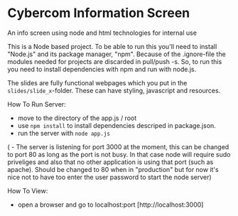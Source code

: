 # Cybercom Information Screen
An info screen using node and html technologies for internal use

This is a Node based project. To be able to run this you'll need to install "Node.js" and its package manager, "npm". Because of the .ignore-file the modules needed for projects are discarded in pull/push -s. So, to run this you need to install dependencies with npm and run with node.js.

The slides are fully functional webpages which you put in the `slides/slide_x`-folder. These can have styling, javascript and resources.


How To Run Server:
- move to the directory of the app.js / root
- use `npm install` to install dependencies descriped in package.json.
- run the server with `node app.js`

( - The server is listening for port 3000 at the moment, this can be changed to port 80 as long as the port is not busy. In that case node will require sudo priveliges and also that no other application is using that port (such as apache). Should be changed to 80 when in "production" but for now it's nice not to have too enter the user password to start the node server)

How To View:

- open a browser and go to localhost:port [http://localhost:3000]
